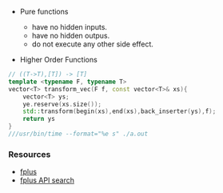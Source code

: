 - Pure functions
    - have no hidden inputs.
    - have no hidden outpus.
    - do not execute any other side effect.

- Higher Order Functions

```cpp
// ((T->T),[T]) -> [T]
template <typename F, typename T>
vector<T> transform_vec(F f, const vector<T>& xs){
    vector<T> ys;
    ye.reserve(xs.size());
    std::transform(begin(xs),end(xs),back_inserter(ys),f);
    return ys
}
///usr/bin/time --format="%e s" ./a.out
```




### Resources

- [fplus](https://github.com/Dobiasd/FunctionalPlus/)
- [fplus API search](http://www.editgym.com/fplus-api-search/)